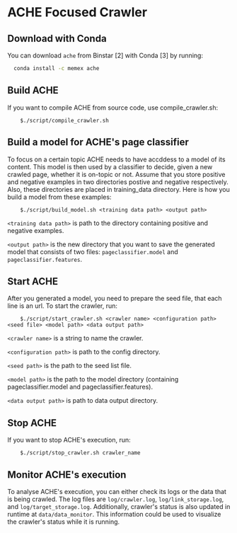 ACHE Focused Crawler
============

Download with Conda
---------------------------------------------

You can download `ache` from Binstar [2] with Conda [3] by running:

```bash
  conda install -c memex ache
```

Build ACHE
--------------------------------------------
If you want to compile ACHE from source code, use compile_crawler.sh:

        $./script/compile_crawler.sh
  
  
Build a model for ACHE's page classifier
--------------------------------------------
To focus on a certain topic ACHE needs to have accddess to a model of its content. This model is then 
used by a classifier to decide, given a new crawled page, whether it is on-topic or not. Assume that you store positive and negative examples in two directories postive and negative respectively. Also, these directories are placed in training_data directory. Here is how you build a model from these examples:
    
        $./script/build_model.sh <training data path> <output path>

`<training data path>` is path to the directory containing positive and negative examples.

`<output path>` is the new directory that you want to save the generated model that consists of two files: `pageclassifier.model` and `pageclassifier.features`. 
  

Start ACHE
--------------------------------------------
After you generated a model, you need to prepare the seed file, that each line is an url. To start the crawler, run:

        $./script/start_crawler.sh <crawler name> <configuration path> <seed file> <model path> <data output path>

`<crawler name>` is a string to name the crawler.

`<configuration path>` is path to the config directory.

`<seed path>` is the path to the seed list file.

`<model path>` is the path to the model directory (containing pageclassifier.model and pageclassifier.features).

`<data output path>` is path to data output directory.

Stop ACHE
--------------------------------------------
If you want to stop ACHE's execution, run:

        $./script/stop_crawler.sh crawler_name
        

Monitor ACHE's execution
---------------------------
To analyse ACHE's execution, you can either check its logs or the data that is being crawled. 
The log files are `log/crawler.log`, `log/link_storage.log`, and `log/target_storage.log`. 
Additionally, crawler's status is also updated in runtime at `data/data_monitor`. This information
could be used to visualize the crawler's status while it is running.
